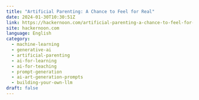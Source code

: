 ```yaml
---
title: "Artificial Parenting: A Chance to Feel for Real"
date: 2024-01-30T10:30:51Z
link: https://hackernoon.com/artificial-parenting-a-chance-to-feel-for-real?source=rss&utm_medium=RSS&utm_source=news.12bit.vn
site: hackernoon.com
language: English
category:
  - machine-learning
  - generative-ai
  - artificial-parenting
  - ai-for-learning
  - ai-for-teaching
  - prompt-generation
  - ai-art-generation-prompts
  - building-your-own-llm
draft: false
---
```

